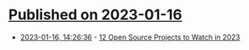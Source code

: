 # [Published on 2023-01-16](index.md)

* [2023-01-16, 14:26:36](https://lobste.rs/s/iulhqi/12_open_source_projects_watch_2023) - [12 Open Source Projects to Watch in 2023](https://voltrondata.com/resources/12-open-source-projects-to-watch-2023)
